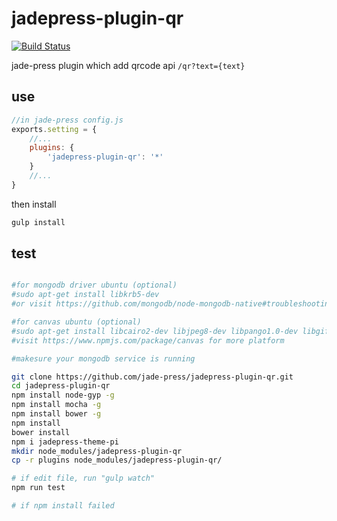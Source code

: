 # jadepress-plugin-qr

[![Build Status](https://travis-ci.org/jade-press/jadepress-plugin-qr.svg?branch=master)](https://travis-ci.org/jade-press/jadepress-plugin-qr)

jade-press plugin which add qrcode api `/qr?text={text}`

## use
```javascript
//in jade-press config.js
exports.setting = {
    //...
    plugins: {
        'jadepress-plugin-qr': '*'
    }
    //...
}
```

then install

```bash
gulp install
```

## test
```bash

#for mongodb driver ubuntu (optional)
#sudo apt-get install libkrb5-dev
#or visit https://github.com/mongodb/node-mongodb-native#troubleshooting for more

#for canvas ubuntu (optional)
#sudo apt-get install libcairo2-dev libjpeg8-dev libpango1.0-dev libgif-dev build-essential g++
#visit https://www.npmjs.com/package/canvas for more platform

#makesure your mongodb service is running

git clone https://github.com/jade-press/jadepress-plugin-qr.git
cd jadepress-plugin-qr
npm install node-gyp -g
npm install mocha -g
npm install bower -g
npm install
bower install
npm i jadepress-theme-pi
mkdir node_modules/jadepress-plugin-qr
cp -r plugins node_modules/jadepress-plugin-qr/

# if edit file, run "gulp watch"
npm run test

# if npm install failed
```

